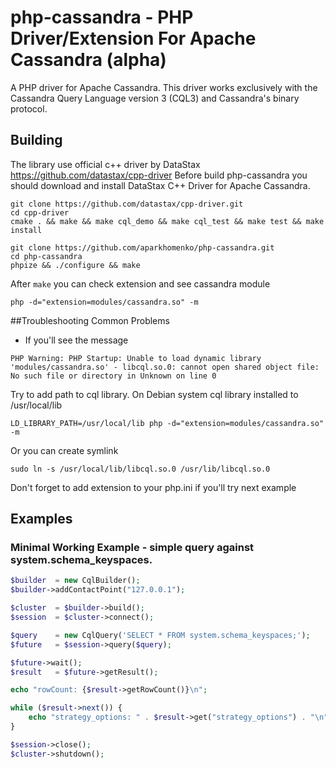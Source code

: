 php-cassandra - PHP Driver/Extension For Apache Cassandra (alpha)
=============

A PHP driver for Apache Cassandra. This driver works exclusively with the Cassandra Query Language version 3 (CQL3) and Cassandra's binary protocol.

## Building

The library use official c++ driver by DataStax https://github.com/datastax/cpp-driver
Before build php-cassandra you should download and install DataStax C++ Driver for Apache Cassandra.

```
git clone https://github.com/datastax/cpp-driver.git
cd cpp-driver
cmake . && make && make cql_demo && make cql_test && make test && make install
```

```
git clone https://github.com/aparkhomenko/php-cassandra.git
cd php-cassandra
phpize && ./configure && make
```

After ```make``` you can check extension and see cassandra module

```
php -d="extension=modules/cassandra.so" -m
```

##Troubleshooting Common Problems

- If you'll see the message
```
PHP Warning: PHP Startup: Unable to load dynamic library 'modules/cassandra.so' - libcql.so.0: cannot open shared object file: No such file or directory in Unknown on line 0
```

Try to add path to cql library. On Debian system cql library installed to /usr/local/lib
```
LD_LIBRARY_PATH=/usr/local/lib php -d="extension=modules/cassandra.so" -m
```

Or you can create symlink

```
sudo ln -s /usr/local/lib/libcql.so.0 /usr/lib/libcql.so.0
```

Don't forget to add extension to your php.ini if you'll try next example

## Examples
### Minimal Working Example - simple query against system.schema_keyspaces.
```php
$builder  = new CqlBuilder();
$builder->addContactPoint("127.0.0.1");

$cluster  = $builder->build();
$session  = $cluster->connect();

$query    = new CqlQuery('SELECT * FROM system.schema_keyspaces;');
$future   = $session->query($query);

$future->wait();
$result   = $future->getResult();

echo "rowCount: {$result->getRowCount()}\n";

while ($result->next()) {
	echo "strategy_options: " . $result->get("strategy_options") . "\n";
}

$session->close();
$cluster->shutdown();
```